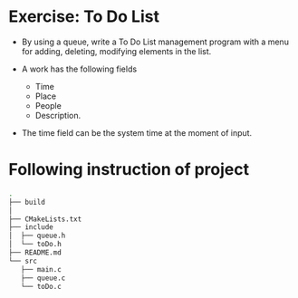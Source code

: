 # Exercise: To Do List

* By using a queue, write a To Do List 
management program with a menu for 
adding, deleting, modifying elements in 
the list.

* A work has the following fields
    * Time
    * Place
    * People
    * Description.

* The time field can be the system time at 
the moment of input.

# Following instruction of project

```bash
.
├── build
│ 
├── CMakeLists.txt
├── include
│  ├── queue.h
│  └── toDo.h
├── README.md
└── src
   ├── main.c
   ├── queue.c
   └── toDo.c
```
